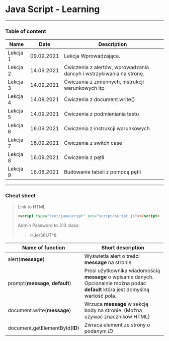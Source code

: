 # Java Script - Learning
***
### Table of content
|Name|Date|Description|
|---|---|---|
|Lekcja 1|09.09.2021|Lekcja Wprowadzająca.|
|Lekcja 2|14.09.2021|Ćwiczenia z alertów, wprowadzania dancyh i wstrzykiwania na stronę.|
|Lekcja 3|14.09.2021|Ćwiczenia z zmiennych, instrukcji warunkowych itp|
|Lekcja 4|14.09.2021|Ćwiczenia z document.write()|
|Lekcja 5|14.09.2021|Ćwiczenia z podmieniania testu|
|Lekcja 6|16.09.2021|Ćwiczenia z instrukcji warunkowych|
|Lekcja 7|16.09.2021|Ćwiczenia z switch case|
|Lekcja 8|16.09.2021|Ćwiczenia z pętli|
|Lekcja 9|16.08.2021|Budowanie tabeli z pomocą pętli|
***
### Cheat sheet

>Link to HTML
>```HTML 
><script type="text/javascript" src="script/script.js"></script>
>```
>Admin Password to 313 class:
>>HJer56UT^&

|Name of function|Short description|
|---|---|
|alert(**message**)|Wyświetla alert o treści **message** na stronie|
|prompt(**message**, **default**)| Prosi użytkownika wiadomością **message** o wpisanie danych. Opcionalnie można podac **default** która jest domyślną wartość pola.
|document.write(**message**)|Wrzuca **message** w sekcję body na stronie. (Można używać znaczników HTML)
|document.getElementById(**ID**)|Zwraca element ze strony o podanym *ID*|
